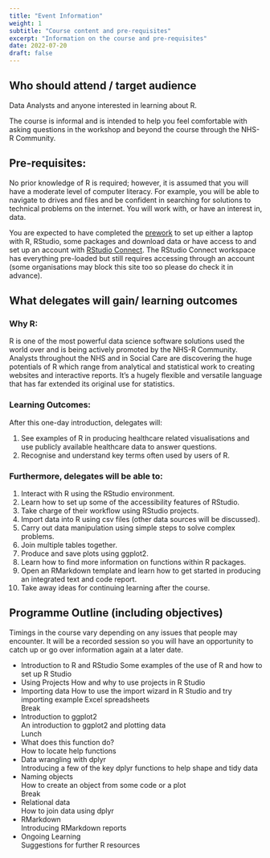 ```yaml
---
title: "Event Information"
weight: 1
subtitle: "Course content and pre-requisites"
excerpt: "Information on the course and pre-requisites"
date: 2022-07-20
draft: false
---
```


## Who should attend / target audience

Data Analysts and anyone interested in learning about R.

The course is informal and is intended to help you feel comfortable with asking questions in the workshop and beyond the course through the NHS-R Community. 

## Pre-requisites: 
No prior knowledge of R is required; however, it is assumed that you will have a moderate level of computer literacy. For example, you will be able to navigate to drives and files and be confident in searching for solutions to technical problems on the internet. You will work with, or have an interest in, data. 

You are expected to have completed the [prework](https://philosopher-analyst.netlify.app/intro-r/nhsr-intro/prework/) to set up either a laptop with R, RStudio, some packages and download data or have access to and set up an account with [RStudio Connect](https://rstudio.cloud/). The RStudio Connect workspace has everything pre-loaded but still requires accessing through an account (some organisations may block this site too so please do check it in advance).


## What delegates will gain/ learning outcomes

### Why R:
R is one of the most powerful data science software solutions used the world over and is being actively promoted by the NHS-R Community. Analysts throughout the NHS and in Social Care are discovering the huge potentials of R which range from analytical and statistical work to creating websites and interactive reports. It’s a hugely flexible and versatile language that has far extended its original use for statistics.

### Learning Outcomes: 
After this one-day introduction, delegates will:
1.	See examples of R in producing healthcare related visualisations and use publicly available healthcare data to answer questions.  
2.	Recognise and understand key terms often used by users of R. 
 
### Furthermore, delegates will be able to:
1.	Interact with R using the RStudio environment.
2.	Learn how to set up some of the accessibility features of RStudio. 
3.	Take charge of their workflow using RStudio projects.
4.	Import data into R using csv files (other data sources will be discussed).
5.	Carry out data manipulation using simple steps to solve complex problems.
6.	Join multiple tables together.
7.	Produce and save plots using ggplot2.
8.	Learn how to find more information on functions within R packages.
9.	Open an RMarkdown template and learn how to get started in producing an integrated text and code report.
10.	Take away ideas for continuing learning after the course.


## Programme Outline (including objectives)

Timings in the course vary depending on any issues that people may encounter. It will be a recorded session so you will have an opportunity to catch up or go over information again at a later date.

* Introduction to R and RStudio
Some examples of the use of R and how to set up R Studio  
* Using Projects 
How and why to use projects in R Studio  
* Importing data
How to use the import wizard in R Studio and try importing example Excel spreadsheets  
Break  
* Introduction to ggplot2  
An introduction to ggplot2 and plotting data  
Lunch  
* What does this function do?  
How to locate help functions
* Data wrangling with dplyr  
Introducing a few of the key dplyr functions to help shape and tidy data
* Naming objects  
How to create an object from some code or a plot  
Break  
* Relational data  
How to join data using dplyr
* RMarkdown  
Introducing RMarkdown reports
* Ongoing Learning  
Suggestions for further R resources
